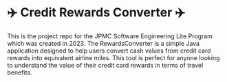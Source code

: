 # :airplane: Credit Rewards Converter :airplane:
This is the project repo for the JPMC Software Engineering Lite Program which was created in 2023.
The RewardsConverter is a simple Java application designed to help users convert cash values from credit card rewards into equivalent airline miles. This tool is perfect for anyone looking to understand the value of their credit card rewards in terms of travel benefits.
